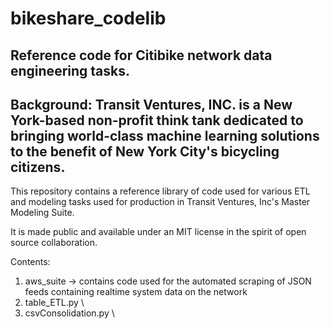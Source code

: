 # bikeshare_codelib
## Reference code for Citibike network data engineering tasks.

## Background: Transit Ventures, INC. is a New York-based non-profit think tank dedicated to bringing world-class machine learning solutions to the benefit of New York City's bicycling citizens.

This repository contains a reference library of code used for various ETL and modeling tasks used for production in Transit Ventures, Inc's Master Modeling Suite.

It is made public and available under an MIT license in the spirit of open source collaboration.

Contents:
1. aws_suite -> contains code used for the automated scraping of JSON feeds containing realtime system data on the network
2. table_ETL.py \\
3. csvConsolidation.py \\
